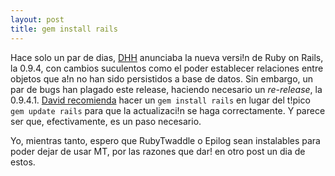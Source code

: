 ```yaml
---
layout: post
title: gem install rails
---
```


Hace solo un par de dias, <a href="http://www.loudthinking.com/">DHH</a> anunciaba la nueva versi!n de Ruby on Rails, la 0.9.4, con cambios suculentos como el poder establecer relaciones entre objetos que a!n no han sido persistidos a base de datos.
Sin embargo, un par de bugs han plagado este release, haciendo necesario un <em>re-release</em>, la 0.9.4.1.
<a href="http://weblog.rubyonrails.com/archives/2005/01/18/rails-0941-cleaning-up-the-mess/">David recomienda</a> hacer un <code>gem install rails</code> en lugar del t!pico <code>gem update rails</code> para que la actualizaci!n se haga correctamente. Y parece ser que, efectivamente, es un paso necesario.

Yo, mientras tanto, espero que RubyTwaddle o Epilog sean instalables para poder dejar de usar MT, por las razones que dar! en otro post un dia de estos.
